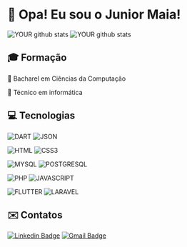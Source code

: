 # 👋 Opa! Eu sou o Junior Maia!

![YOUR github stats](https://github-readme-stats.vercel.app/api?username=JuniorMaia2394&show_icons=true&theme=tokyonight)
![YOUR github stats](https://github-readme-stats.vercel.app/api/top-langs/?username=JuniorMaia2394&theme=tokyonight)

## 🎓 Formação

📌 Bacharel em Ciências da Computação 

📌 Técnico em informática 


## 💻 Tecnologias
![DART](	https://img.shields.io/badge/Dart-0175C2?style=for-the-badge&logo=dart&logoColor=white)
![JSON](	https://img.shields.io/badge/json-5E5C5C?style=flat-square&logo=json&logoColor=white)

![HTML](https://img.shields.io/badge/HTML5-E34F26?style=flat-square&logo=html5&logoColor=white)
![CSS3](https://img.shields.io/badge/CSS3-1572B6?style=for-the-badge&logo=css3&logoColor=white)

![MYSQL](https://img.shields.io/badge/MySQL-005C84?style=for-the-badge&logo=mysql&logoColor=white)
![POSTGRESQL](https://img.shields.io/badge/rabbitmq-%23FF6600.svg?&style=for-the-badge&logo=rabbitmq&logoColor=white)

![PHP](https://img.shields.io/badge/PHP-777BB4?style=for-the-badge&logo=php&logoColor=white)
![JAVASCRIPT](https://img.shields.io/badge/JavaScript-323330?style=for-the-badge&logo=javascript&logoColor=F7DF1E)

![FLUTTER](https://img.shields.io/badge/Flutter-02569B?style=for-the-badge&logo=flutter&logoColor=white)
![LARAVEL](https://img.shields.io/badge/Laravel-FF2D20?style=for-the-badge&logo=laravel&logoColor=white)


## ✉️ Contatos
[![Linkedin Badge](https://img.shields.io/badge/-juniormaia-blue?style=flat-square&logo=Linkedin&logoColor=white&link=https://www.linkedin.com/in/junior-maia-b8200515b/)](https://www.linkedin.com/in/junior-maia-b8200515b/)
[![Gmail Badge](https://img.shields.io/badge/-maiajr2394@gmail.com-c14438?style=flat-square&logo=Gmail&logoColor=white&link=mailto:maiajr2394@gmail.com)](mailto:maiajr2394@gmail.com)

            
    
          
          



